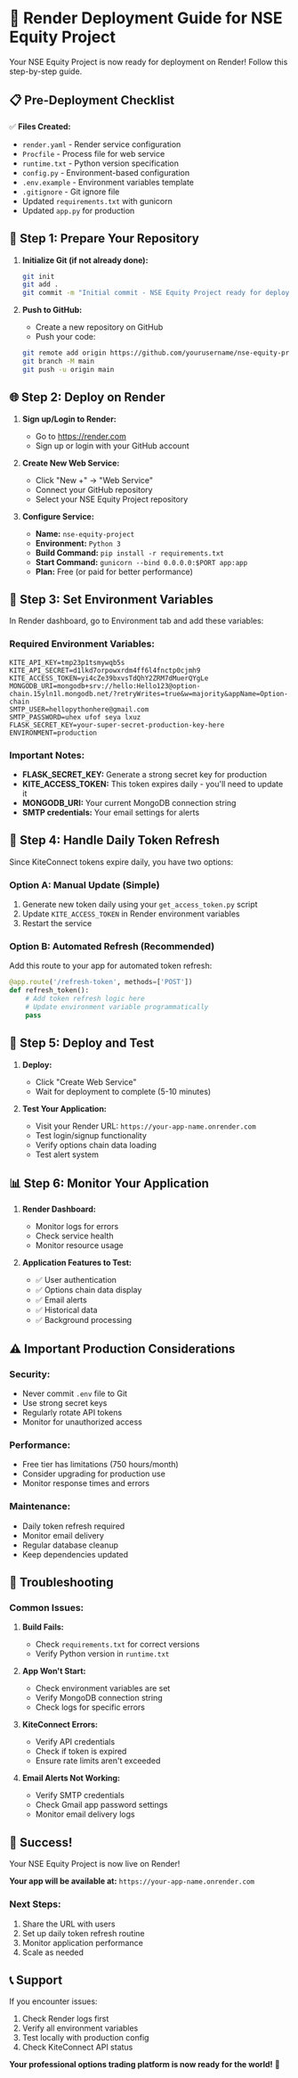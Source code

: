 # 🚀 Render Deployment Guide for NSE Equity Project

Your NSE Equity Project is now ready for deployment on Render! Follow this step-by-step guide.

## 📋 Pre-Deployment Checklist

✅ **Files Created:**
- `render.yaml` - Render service configuration
- `Procfile` - Process file for web service
- `runtime.txt` - Python version specification
- `config.py` - Environment-based configuration
- `.env.example` - Environment variables template
- `.gitignore` - Git ignore file
- Updated `requirements.txt` with gunicorn
- Updated `app.py` for production

## 🔧 Step 1: Prepare Your Repository

1. **Initialize Git (if not already done):**
   ```bash
   git init
   git add .
   git commit -m "Initial commit - NSE Equity Project ready for deployment"
   ```

2. **Push to GitHub:**
   - Create a new repository on GitHub
   - Push your code:
   ```bash
   git remote add origin https://github.com/yourusername/nse-equity-project.git
   git branch -M main
   git push -u origin main
   ```

## 🌐 Step 2: Deploy on Render

1. **Sign up/Login to Render:**
   - Go to https://render.com
   - Sign up or login with your GitHub account

2. **Create New Web Service:**
   - Click "New +" → "Web Service"
   - Connect your GitHub repository
   - Select your NSE Equity Project repository

3. **Configure Service:**
   - **Name:** `nse-equity-project`
   - **Environment:** `Python 3`
   - **Build Command:** `pip install -r requirements.txt`
   - **Start Command:** `gunicorn --bind 0.0.0.0:$PORT app:app`
   - **Plan:** Free (or paid for better performance)

## 🔐 Step 3: Set Environment Variables

In Render dashboard, go to Environment tab and add these variables:

### **Required Environment Variables:**
```
KITE_API_KEY=tmp23p1tsmywqb5s
KITE_API_SECRET=d1lkd7orpowxrdm4ff6l4fnctp0cjmh9
KITE_ACCESS_TOKEN=yi4cZe39bxvsTdQhY2ZRM7dMuerQYgLe
MONGODB_URI=mongodb+srv://hello:Hello123@option-chain.15yln1l.mongodb.net/?retryWrites=true&w=majority&appName=Option-chain
SMTP_USER=hellopythonhere@gmail.com
SMTP_PASSWORD=uhex ufof seya lxuz
FLASK_SECRET_KEY=your-super-secret-production-key-here
ENVIRONMENT=production
```

### **Important Notes:**
- **FLASK_SECRET_KEY:** Generate a strong secret key for production
- **KITE_ACCESS_TOKEN:** This token expires daily - you'll need to update it
- **MONGODB_URI:** Your current MongoDB connection string
- **SMTP credentials:** Your email settings for alerts

## 🔄 Step 4: Handle Daily Token Refresh

Since KiteConnect tokens expire daily, you have two options:

### **Option A: Manual Update (Simple)**
1. Generate new token daily using your `get_access_token.py` script
2. Update `KITE_ACCESS_TOKEN` in Render environment variables
3. Restart the service

### **Option B: Automated Refresh (Recommended)**
Add this route to your app for automated token refresh:

```python
@app.route('/refresh-token', methods=['POST'])
def refresh_token():
    # Add token refresh logic here
    # Update environment variable programmatically
    pass
```

## 🎯 Step 5: Deploy and Test

1. **Deploy:**
   - Click "Create Web Service"
   - Wait for deployment to complete (5-10 minutes)

2. **Test Your Application:**
   - Visit your Render URL: `https://your-app-name.onrender.com`
   - Test login/signup functionality
   - Verify options chain data loading
   - Test alert system

## 📊 Step 6: Monitor Your Application

1. **Render Dashboard:**
   - Monitor logs for errors
   - Check service health
   - Monitor resource usage

2. **Application Features to Test:**
   - ✅ User authentication
   - ✅ Options chain data display
   - ✅ Email alerts
   - ✅ Historical data
   - ✅ Background processing

## ⚠️ Important Production Considerations

### **Security:**
- Never commit `.env` file to Git
- Use strong secret keys
- Regularly rotate API tokens
- Monitor for unauthorized access

### **Performance:**
- Free tier has limitations (750 hours/month)
- Consider upgrading for production use
- Monitor response times and errors

### **Maintenance:**
- Daily token refresh required
- Monitor email delivery
- Regular database cleanup
- Keep dependencies updated

## 🔧 Troubleshooting

### **Common Issues:**

1. **Build Fails:**
   - Check `requirements.txt` for correct versions
   - Verify Python version in `runtime.txt`

2. **App Won't Start:**
   - Check environment variables are set
   - Verify MongoDB connection string
   - Check logs for specific errors

3. **KiteConnect Errors:**
   - Verify API credentials
   - Check if token is expired
   - Ensure rate limits aren't exceeded

4. **Email Alerts Not Working:**
   - Verify SMTP credentials
   - Check Gmail app password settings
   - Monitor email delivery logs

## 🎉 Success!

Your NSE Equity Project is now live on Render! 

**Your app will be available at:** `https://your-app-name.onrender.com`

### **Next Steps:**
1. Share the URL with users
2. Set up daily token refresh routine
3. Monitor application performance
4. Scale as needed

## 📞 Support

If you encounter issues:
1. Check Render logs first
2. Verify all environment variables
3. Test locally with production config
4. Check KiteConnect API status

**Your professional options trading platform is now ready for the world!** 🚀
